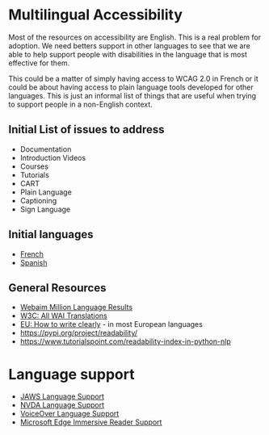 # Multilingual Accessibility
Most of the resources on accessibility are English. This is a real problem for adoption. We need betters support in other languages to see that we are able to help support people with disabilities in the language that is most effective for them. 

This could be a matter of simply having access to WCAG 2.0 in French or it could be about having access to plain language tools developed for other languages.  This is just an informal list of things that are useful when trying to support people in a non-English context. 

## Initial List of issues to address
- Documentation
- Introduction Videos
- Courses
- Tutorials
- CART
- Plain Language
- Captioning
- Sign Language

## Initial languages
- [French](https://github.com/accessibility/multilingual/blob/master/Fran%C3%A7ais.md)
- [Spanish](https://github.com/accessibility/multilingual/blob/master/Espa%C3%B1ol.md)

## General Resources
- [Webaim Million Language Results](https://webaim.org/projects/million/#languages)
- [W3C: All WAI Translations](https://www.w3.org/WAI/translations/)
- [EU: How to write clearly](https://op.europa.eu/en/publication-detail/-/publication/725b7eb0-d92e-11e5-8fea-01aa75ed71a1/language-en) - in most European languages
- https://pypi.org/project/readability/
- https://www.tutorialspoint.com/readability-index-in-python-nlp


# Language support
- [JAWS Language Support](https://www.freedomscientific.com/SurfsUp/Languages.htm)
- [NVDA Language Support](https://www.nvaccess.org/files/nvda/documentation/userGuide.html#Internationalization)
- [VoiceOver Language Support](https://support.apple.com/en-ca/HT206175)
- [Microsoft Edge Immersive Reader Support](https://support.microsoft.com/en-us/topic/languages-and-products-supported-by-immersive-reader-47f298d6-d92c-4c35-8586-5eb81e32a76e)
